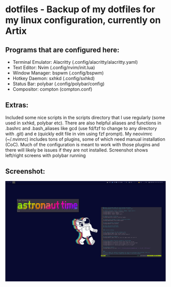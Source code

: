 # dotfiles - Backup of my dotfiles for my linux configuration, currently on Artix

## Programs that are configured here:

- Terminal Emulator: Alacritty (.config/alacritty/alacritty.yaml)
- Text Editor: Nvim (.config/nvim/init.lua)
- Window Manager: bspwm (.config/bspwm)
- Hotkey Daemon: sxhkd (.config/sxhkd)
- Status Bar: polybar (.config/polybar/config)
- Compositor: compton (compton.conf)

## Extras:

Included some nice scripts in the scripts directory that I use regularly (some used in sxhkd, polybar etc).
There are also helpful aliases and functions in .bashrc and .bash_aliases like gcd (use fd/fzf to change to any directory with .git) and e (quickly edit file in vim using fzf prompt).
My neovimrc (~/.nvimrc) includes tons of plugins, some of which need manual installation (CoC). Much of the configuration is meant to work with those plugins and there will likely be issues if they are not installed.
Screenshot shows left/right screens with polybar running

## Screenshot:

<p align="center">
  <img width="1000"
       alt="Screenshot of current desktop environment"
       src="https://raw.githubusercontent.com/cballam/dotfiles/master/desktop_screenshot.png"
</p>
